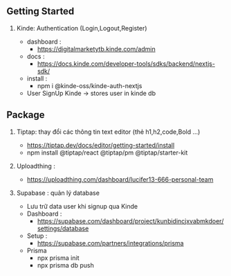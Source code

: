 ## Getting Started

1. Kinde: Authentication (Login,Logout,Register)

   - dashboard :
     - https://digitalmarketytb.kinde.com/admin
   - docs :
     - https://docs.kinde.com/developer-tools/sdks/backend/nextjs-sdk/
   - install :
     - npm i @kinde-oss/kinde-auth-nextjs
   - User SignUp Kinde -> stores user in kinde db

## Package

1. Tiptap: thay đổi các thông tin text editor (thẻ h1,h2,code,Bold ...)

   - https://tiptap.dev/docs/editor/getting-started/install
   - npm install @tiptap/react @tiptap/pm @tiptap/starter-kit

2. Uploadthing :

   - https://uploadthing.com/dashboard/lucifer13-666-personal-team

3. Supabase : quản lý database
   - Lưu trữ data user khi signup qua Kinde
   - Dashboard :
     - https://supabase.com/dashboard/project/kunbidincjxvabmkdoer/settings/database
   - Setup :
     - https://supabase.com/partners/integrations/prisma
   - Prisma
     - npx prisma init
     - npx prisma db push
